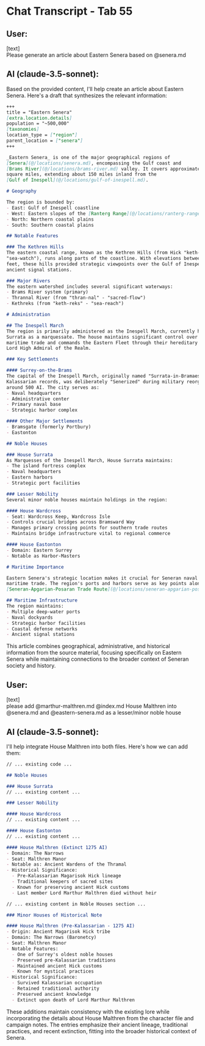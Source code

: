 # Chat Transcript - Tab 55

## User:


[text]  
Please generate an article about Eastern Senera based on @senera.md 


## AI (claude-3.5-sonnet):

Based on the provided content, I'll help create an article about Eastern Senera. Here's a draft that synthesizes the relevant information:

```markdown:site/content/locations/eastern-senera.md
+++
title = "Eastern Senera"
[extra.location.details]
population = "~500,000"
[taxonomies]
location_type = ["region"]
parent_location = ["senera"]
+++

_Eastern Senera_ is one of the major geographical regions of 
[Senera](@/locations/senera.md), encompassing the Gulf coast and 
[Brams River](@/locations/brams-river.md) valley. It covers approximately 25,000 
square miles, extending about 150 miles inland from the 
[Gulf of Inespell](@/locations/gulf-of-inespell.md).

# Geography

The region is bounded by:
- East: Gulf of Inespell coastline
- West: Eastern slopes of the [Ranterg Range](@/locations/ranterg-range.md)
- North: Northern coastal plains
- South: Southern coastal plains

## Notable Features

### The Kethren Hills
The eastern coastal range, known as the Kethren Hills (from Hick "keth-thren" - 
"sea-watch"), runs along parts of the coastline. With elevations between 1,000-2,000 
feet, these hills provided strategic viewpoints over the Gulf of Inespell and hosted 
ancient signal stations.

### Major Rivers
The eastern watershed includes several significant waterways:
- Brams River system (primary)
- Thrannal River (from "thran-nal" - "sacred-flow")
- Kethreks (from "keth-reks" - "sea-reach")

# Administration

## The Inespell March
The region is primarily administered as the Inespell March, currently held by House 
Surrata as a marquessate. The house maintains significant control over the eastern 
maritime trade and commands the Eastern Fleet through their hereditary position as 
Lord High Admiral of the Realm.

### Key Settlements

#### Surrey-on-the-Brams
The capital of the Inespell March, originally named "Surrata-in-Bramaes" in 
Kalassarian records, was deliberately "Senerized" during military reorganization 
around 500 AI. The city serves as:
- Naval headquarters
- Administrative center
- Primary naval base
- Strategic harbor complex

#### Other Major Settlements
- Bramsgate (formerly Portbury)
- Eastonton

## Noble Houses

### House Surrata
As Marquesses of the Inespell March, House Surrata maintains:
- The island fortress complex
- Naval headquarters
- Eastern harbors
- Strategic port facilities

### Lesser Nobility
Several minor noble houses maintain holdings in the region:

#### House Wardcross
- Seat: Wardcross Keep, Wardcross Isle
- Controls crucial bridges across Bramsward Way
- Manages primary crossing points for southern trade routes
- Maintains bridge infrastructure vital to regional commerce

#### House Eastonton
- Domain: Eastern Surrey
- Notable as Harbor-Masters

# Maritime Importance

Eastern Senera's strategic location makes it crucial for Seneran naval power and 
maritime trade. The region's ports and harbors serve as key points along the 
[Seneran-Apgarian-Posaran Trade Route](@/locations/seneran-apgarian-posaran-trade-route.md).

## Maritime Infrastructure
The region maintains:
- Multiple deep-water ports
- Naval dockyards
- Strategic harbor facilities
- Coastal defense networks
- Ancient signal stations
```

This article combines geographical, administrative, and historical information from 
the source material, focusing specifically on Eastern Senera while maintaining 
connections to the broader context of Seneran society and history.

## User:


[text]  
please add @marthur-malthren.md @index.md House Malthren into @senera.md and @eastern-senera.md as a lesser/minor noble house


## AI (claude-3.5-sonnet):

I'll help integrate House Malthren into both files. Here's how we can add them:

```markdown:site/content/locations/eastern-senera.md
// ... existing code ...

## Noble Houses

### House Surrata
// ... existing content ...

### Lesser Nobility

#### House Wardcross
// ... existing content ...

#### House Eastonton
// ... existing content ...

#### House Malthren (Extinct 1275 AI)
- Domain: The Narrows
- Seat: Malthren Manor
- Notable as: Ancient Wardens of the Thramal
- Historical Significance:
  - Pre-Kalassarian Magarisok Hick lineage
  - Traditional keepers of sacred sites
  - Known for preserving ancient Hick customs
  - Last member Lord Marthur Malthren died without heir
```

```markdown:site/content/locations/senera.md
// ... existing content in Noble Houses section ...

### Minor Houses of Historical Note

#### House Malthren (Pre-Kalassarian - 1275 AI)
- Origin: Ancient Magarisok Hick tribe
- Domain: The Narrows (Baronetcy)
- Seat: Malthren Manor
- Notable Features:
  - One of Surrey's oldest noble houses
  - Preserved pre-Kalassarian traditions
  - Maintained ancient Hick customs
  - Known for mystical practices
- Historical Significance:
  - Survived Kalassarian occupation
  - Retained traditional authority
  - Preserved ancient knowledge
  - Extinct upon death of Lord Marthur Malthren
```

These additions maintain consistency with the existing lore while incorporating the 
details about House Malthren from the character file and campaign notes. The 
entries emphasize their ancient lineage, traditional practices, and recent 
extinction, fitting into the broader historical context of Senera.
